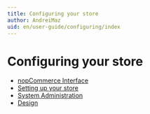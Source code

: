 ```yaml
---
title: Configuring your store
author: AndreiMaz
uid: en/user-guide/configuring/index
---
```

# Configuring your store

* [nopCommerce Interface](xref:en/user-guide/configuring/nopcommerce-interface)
* [Setting up your store](xref:en/user-guide/configuring/setting-up/index)
* [System Administration](xref:en/user-guide/configuring/system/index)
* [Design](xref:en/user-guide/configuring/design/index)

